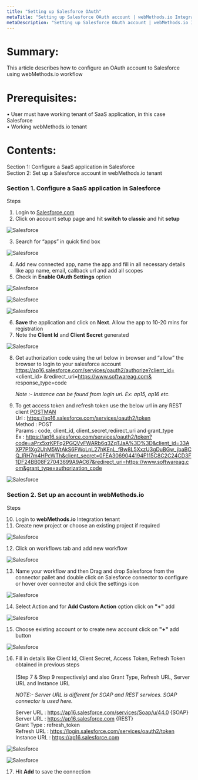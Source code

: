```yaml
---
title: "Setting up Salesforce OAuth"
metaTitle: "Setting up Salesforce OAuth account | webMethods.io Integration Workflow"
metaDescription: "Setting up Salesforce OAuth account | webMethods.io Integration Workflow"
---
```


# Summary:
   
This article describes how to configure an OAuth account to Salesforce using webMethods.io workflow<br/> 

# Prerequisites:
•	User must have working tenant of SaaS application, in this case Salesforce<br/> 
•	Working webMethods.io tenant<br/> 

# Contents:

Section 1: Configure a SaaS application in Salesforce <br/> 
Section 2: Set up a Salesforce account in webMethods.io tenant<br/> 

### Section 1. Configure a SaaS application in Salesforce 
Steps 

 1. Login to [Salesforce.com](https://login.salesforce.com)<br/> 
 2. Click on account setup page and hit **switch to classic** and hit **setup**<br/>

![Salesforce](images/1.png)<br/>

 3. Search for “apps” in quick find box<br/>

![Salesforce](images/2.png)<br/>

 4. Add new connected app, name the app and fill in all necessary details like app name, email, callback url and add all scopes<br/>
 5. Check in **Enable OAuth Settings** option<br/>

![Salesforce](images/3.png)<br/>

![Salesforce](images/4.png)<br/>

![Salesforce](images/5.png)<br/>

 6. **Save** the application and click on **Next**. Allow the app to 10-20 mins for registration<br/>
 7. Note the **Client Id** and **Client Secret** generated<br/>

![Salesforce](images/6.png)<br/>

 8. Get authorization code using the url below in browser and “allow” the browser to login to your salesforce account<br/>
    https://ap16.salesforce.com/services/oauth2/authorize?client_id=<client_id> &redirect_uri=https://www.softwareag.com&<br/>
    response_type=code<br/>
    
    *Note :- Instance can be found from login url. Ex: ap15, ap16 etc.*<br/>

 9. To get access token and refresh token use the below url in any REST client [POSTMAN](https://www.postman.com/downloads/)<br/>
      Url    : https://ap16.salesforce.com/services/oauth2/token<br/>
      Method : POST<br/>
      Params : code, client_id, client_secret,redirect_uri and grant_type<br/>
      Ex     : https://ap16.salesforce.com/services/oauth2/token?code=aPrx5xrKPFq2PGQVvFWARb6q3ZqTJaA%3D%3D&client_id=33AXP7P1Xg2UhM5WtAkS6FWoLnL27hKEnL_fBw8L5XxzU3gDuBGw_jbaBCQ_IRH7m4HPcWTh&client_secret=0FEA3069044194F115C8C2C24CD3F1DF24BB08F27043699A9AC67&redirect_uri=https://www.softwareag.com&grant_type=authorization_code<br/>

![Salesforce](images/7.png)<br/>

 ### Section 2. Set up an account in webMethods.io

 Steps

 10. Login to **webMethods.io** Integration tenant<br/>
 11. Create new project or choose an existing project if required<br/>

![Salesforce](images/c.png)<br/>

 12. Click on workflows tab and add new workflow<br/>

![Salesforce](images/8.png)<br/>
 
 13. Name your workflow and then Drag and drop Salesforce from the connector pallet and double click on Salesforce connector to    configure or hover over connector and click the settings icon<br/>

![Salesforce](images/9.png)<br/>

 14. Select Action and for **Add Custom Action** option click on **"+"** add<br/>

![Salesforce](images/10.png)<br/>

 15. Choose existing account or to create new account click on **"+"** add button<br/>

![Salesforce](images/11.png)<br/>

 16. Fill in details like Client Id, Client Secret, Access Token, Refresh Token obtained in previous steps<br/>  
     (Step 7 & Step 9 respectively) and also Grant Type, Refresh URL, Server URL and Instance URL<br/>
     
     *NOTE:- Server URL is different for SOAP and REST services. SOAP connector is used here.*<br/>

      Server URL     : https://ap16.salesforce.com/services/Soap/u/44.0 {SOAP}<br/> 
      Server URL     : https://ap16.salesforce.com {REST}<br/> 
      Grant Type     : refresh_token<br/> 
      Refresh URL    : https://login.salesforce.com/services/oauth2/token<br/> 
      Instance URL   : https://ap16.salesforce.com<br/> 

![Salesforce](images/12.png)<br/> 

![Salesforce](images/13.png)<br/> 

17. Hit **Add** to save the connection<br/> 



